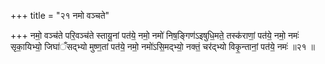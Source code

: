 +++
title = "२१ नमो वञ्चते"

+++
नमो॒ वञ्च॑ते परि॒वञ्च॑ते स्तायू॒नां पत॑ये॒ नमो॒ नमो॑ निष॒ङ्गिण॑ऽइषुधि॒मते॒ तस्क॑राणां॒ पत॑ये॒ नमो॒ नमः॑ सृका॒यिभ्यो॒ जिघा॑ँसद्भ्यो मुष्ण॒तां पत॑ये॒ नमो॒ नमो॑ऽसि॒मद्भ्यो॒ नक्तं॒ चर॑द्भ्यो विकृ॒न्तानां॒ पत॑ये॒ नमः॑ ॥२१ ॥
